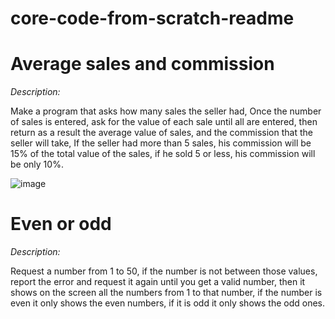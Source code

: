 # core-code-from-scratch-readme

# Average sales and commission

*Description:*

Make a program that asks how many sales the seller had, Once the number of sales is entered, ask for the value of each sale until all are entered,
then return as a result the average value of sales, and the commission that the seller will take, If the seller had more than 5 sales,
his commission will be 15% of the total value of the sales, if he sold 5 or less, his commission will be only 10%.

![image](https://user-images.githubusercontent.com/106286065/235563280-2f55bab8-f476-45e8-a229-965584827b24.png)


# Even or odd

*Description:*

Request a number from 1 to 50, if the number is not between those values, report the error and request it again until you get a valid number, then it shows on the screen all the numbers from 1 to that number, if the number is even it only shows the even numbers, if it is odd it only shows the odd ones.

